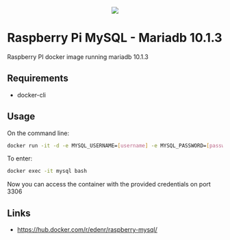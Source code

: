 <p align="center"><img src="https://s9.postimg.cc/n9bbxxvqn/raspberry-docker-mysql.png"></p>

# Raspberry Pi MySQL - Mariadb 10.1.3

Raspberry PI docker image running mariadb 10.1.3

## Requirements

- docker-cli

## Usage

On the command line:
```sh
docker run -it -d -e MYSQL_USERNAME=[username] -e MYSQL_PASSWORD=[password] --name mysql edenr/raspberry-mysql
```

To enter:
```sh
docker exec -it mysql bash
```

Now you can access the container with the provided credentials on port 3306

## Links

- https://hub.docker.com/r/edenr/raspberry-mysql/

